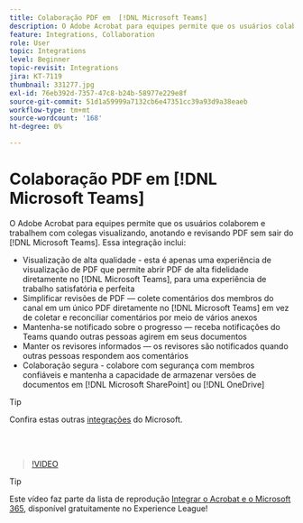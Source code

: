```yaml
---
title: Colaboração PDF em  [!DNL Microsoft Teams]
description: O Adobe Acrobat para equipes permite que os usuários colaborem e trabalhem com colegas visualizando, anotando e revisando PDF sem sair [!DNL Microsoft Teams]
feature: Integrations, Collaboration
role: User
topic: Integrations
level: Beginner
topic-revisit: Integrations
jira: KT-7119
thumbnail: 331277.jpg
exl-id: 76eb392d-7357-47c8-b24b-58977e229e8f
source-git-commit: 51d1a59999a7132cb6e47351cc39a93d9a38eaeb
workflow-type: tm+mt
source-wordcount: '168'
ht-degree: 0%

---
```


# Colaboração PDF em [!DNL Microsoft Teams]

O Adobe Acrobat para equipes permite que os usuários colaborem e trabalhem com colegas visualizando, anotando e revisando PDF sem sair do [!DNL Microsoft Teams]. Essa integração inclui:

* Visualização de alta qualidade - esta é apenas uma experiência de visualização de PDF que permite abrir PDF de alta fidelidade diretamente no [!DNL Microsoft Teams], para uma experiência de trabalho satisfatória e perfeita
* Simplificar revisões de PDF — colete comentários dos membros do canal em um único PDF diretamente no [!DNL Microsoft Teams] em vez de coletar e reconciliar comentários por meio de vários anexos
* Mantenha-se notificado sobre o progresso — receba notificações do Teams quando outras pessoas agirem em seus documentos
* Manter os revisores informados — os revisores são notificados quando outras pessoas respondem aos comentários
* Colaboração segura - colabore com segurança com membros confiáveis e mantenha a capacidade de armazenar versões de documentos em [!DNL Microsoft SharePoint] ou [!DNL OneDrive]

>[!TIP]
>
>Confira estas outras [integrações](../integrate/integrate-overview.md#microsoft) do Microsoft.

<br> 

>[!VIDEO](https://video.tv.adobe.com/v/3414229?quality=12&learn=on&hidetitle=true&captions=por_br)

>[!TIP]
>
>Este vídeo faz parte da lista de reprodução [Integrar o Acrobat e o Microsoft 365](https://experienceleague.adobe.com/pt-br/playlists/acrobat-integrate-microsoft-365), disponível gratuitamente no Experience League!
